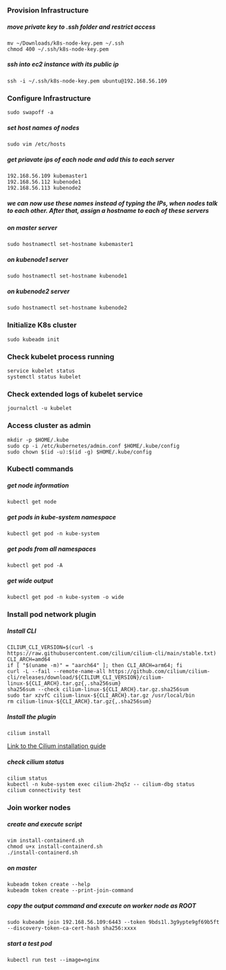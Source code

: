 ### Provision Infrastructure

##### move private key to .ssh folder and restrict access

    mv ~/Downloads/k8s-node-key.pem ~/.ssh
    chmod 400 ~/.ssh/k8s-node-key.pem

##### ssh into ec2 instance with its public ip

    ssh -i ~/.ssh/k8s-node-key.pem ubuntu@192.168.56.109

### Configure Infrastructure

    sudo swapoff -a

##### set host names of nodes

    sudo vim /etc/hosts

##### get priavate ips of each node and add this to each server

    192.168.56.109 kubemaster1
    192.168.56.112 kubenode1
    192.168.56.113 kubenode2

##### we can now use these names instead of typing the IPs, when nodes talk to each other. After that, assign a hostname to each of these servers

##### on master server

    sudo hostnamectl set-hostname kubemaster1 

##### on kubenode1 server

    sudo hostnamectl set-hostname kubenode1 

##### on kubenode2 server

    sudo hostnamectl set-hostname kubenode2

### Initialize K8s cluster

    sudo kubeadm init

### Check kubelet process running

    service kubelet status
    systemctl status kubelet

### Check extended logs of kubelet service

    journalctl -u kubelet

### Access cluster as admin

    mkdir -p $HOME/.kube
    sudo cp -i /etc/kubernetes/admin.conf $HOME/.kube/config
    sudo chown $(id -u):$(id -g) $HOME/.kube/config

### Kubectl commands

##### get node information

    kubectl get node

##### get pods in kube-system namespace

    kubectl get pod -n kube-system

##### get pods from all namespaces

    kubectl get pod -A

##### get wide output

    kubectl get pod -n kube-system -o wide

### Install pod network plugin

##### Install CLI

    CILIUM_CLI_VERSION=$(curl -s https://raw.githubusercontent.com/cilium/cilium-cli/main/stable.txt)
    CLI_ARCH=amd64
    if [ "$(uname -m)" = "aarch64" ]; then CLI_ARCH=arm64; fi
    curl -L --fail --remote-name-all https://github.com/cilium/cilium-cli/releases/download/${CILIUM_CLI_VERSION}/cilium-linux-${CLI_ARCH}.tar.gz{,.sha256sum}
    sha256sum --check cilium-linux-${CLI_ARCH}.tar.gz.sha256sum
    sudo tar xzvfC cilium-linux-${CLI_ARCH}.tar.gz /usr/local/bin
    rm cilium-linux-${CLI_ARCH}.tar.gz{,.sha256sum}

##### Install the plugin

    cilium install 
[Link to the Cilium installation guide](https://docs.cilium.io/en/latest/gettingstarted/k8s-install-default/)

##### check cilium status

    cilium status
    kubectl -n kube-system exec cilium-2hq5z -- cilium-dbg status
    cilium connectivity test

### Join worker nodes

##### create and execute script

    vim install-containerd.sh
    chmod u+x install-containerd.sh
    ./install-containerd.sh

##### on master

    kubeadm token create --help
    kubeadm token create --print-join-command

##### copy the output command and execute on worker node as ROOT

    sudo kubeadm join 192.168.56.109:6443 --token 9bds1l.3g9ypte9gf69b5ft --discovery-token-ca-cert-hash sha256:xxxx

##### start a test pod

    kubectl run test --image=nginx
